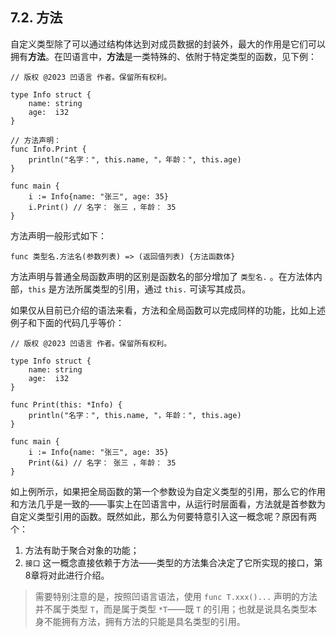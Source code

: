## 7.2. 方法

自定义类型除了可以通过结构体达到对成员数据的封装外，最大的作用是它们可以拥有**方法**。在凹语言中，**方法**是一类特殊的、依附于特定类型的函数，见下例：
```wa
// 版权 @2023 凹语言 作者。保留所有权利。

type Info struct {
    name: string
    age:  i32
}

// 方法声明：
func Info.Print {
    println("名字：", this.name, "，年龄：", this.age)
}

func main {
    i := Info{name: "张三", age: 35}
    i.Print() // 名字： 张三 ，年龄： 35
}
```

方法声明一般形式如下：
```wa
func 类型名.方法名(参数列表) => (返回值列表) {方法函数体}
```

方法声明与普通全局函数声明的区别是函数名的部分增加了 `类型名.` 。在方法体内部，`this` 是方法所属类型的引用，通过 `this.` 可读写其成员。

如果仅从目前已介绍的语法来看，方法和全局函数可以完成同样的功能，比如上述例子和下面的代码几乎等价：
```wa
// 版权 @2023 凹语言 作者。保留所有权利。

type Info struct {
    name: string
    age:  i32
}

func Print(this: *Info) {
    println("名字：", this.name, "，年龄：", this.age)
}

func main {
    i := Info{name: "张三", age: 35}
    Print(&i) // 名字： 张三 ，年龄： 35
}
```

如上例所示，如果把全局函数的第一个参数设为自定义类型的引用，那么它的作用和方法几乎是一致的——事实上在凹语言中，从运行时层面看，方法就是首参数为自定义类型引用的函数。既然如此，那么为何要特意引入这一概念呢？原因有两个：

1. 方法有助于聚合对象的功能；
1. `接口` 这一概念直接依赖于方法——类型的方法集合决定了它所实现的接口，第8章将对此进行介绍。

> 需要特别注意的是，按照凹语言语法，使用 `func T.xxx()...` 声明的方法并不属于类型 `T`，而是属于类型 `*T`——既 `T` 的引用；也就是说具名类型本身不能拥有方法，拥有方法的只能是具名类型的引用。

